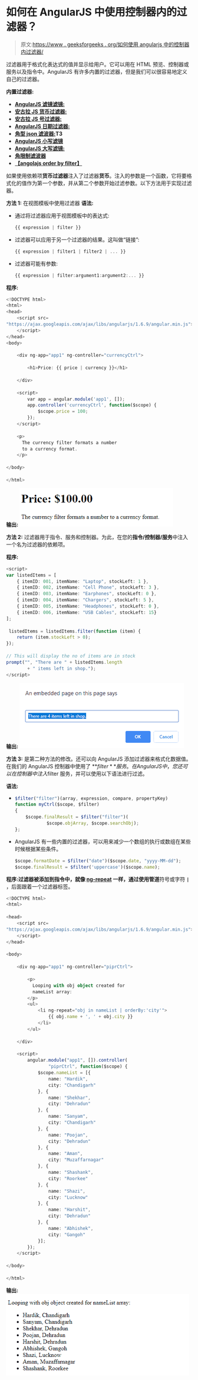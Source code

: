 # 如何在 AngularJS 中使用控制器内的过滤器？

> 原文:[https://www . geeksforgeeks . org/如何使用 angularjs 中的控制器内过滤器/](https://www.geeksforgeeks.org/how-to-use-filter-within-controllers-in-angularjs/)

过滤器用于格式化表达式的值并显示给用户。它可以用在 HTML 预览、控制器或服务以及指令中。AngularJS 有许多内置的过滤器，但是我们可以很容易地定义自己的过滤器。

**内置过滤器:**

*   **[AngularJS 滤镜滤镜:](https://www.geeksforgeeks.org/angularjs-filter-filter/)**
*   **[安古拉 JS 货币过滤器:](https://www.geeksforgeeks.org/angularjs-currency-filter/)**
*   **[安古拉 JS 号过滤器:](https://www.geeksforgeeks.org/angularjs-number-filter/)**
*   **[AngularJS 日期过滤器:](https://www.geeksforgeeks.org/angularjs-date-filter/)**
*   **[角型 json 滤波器:](https://www.geeksforgeeks.org/angularjs-json-filter/)T3**
*   **[AngularJS 小写滤镜](https://www.geeksforgeeks.org/angularjs-lowercase-filter/)**
*   **[AngularJS 大写滤镜:](https://www.geeksforgeeks.org/angularjs-uppercase-filter/)**
*   **[角限制滤波器](https://www.geeksforgeeks.org/angularjs-limitto-filter/)**
*   **[【angolajs order by filter】](https://www.geeksforgeeks.org/angularjs-orderby-filter/)**

如果使用依赖项**货币过滤器**注入了过滤器**货币**。注入的参数是一个函数，它将要格式化的值作为第一个参数，并从第二个参数开始过滤参数。以下方法用于实现过滤器。

**方法 1:** 在视图模板中使用过滤器
**语法:**

*   通过将过滤器应用于视图模板中的表达式:

    ```ts
    {{ expression | filter }} 
    ```

*   过滤器可以应用于另一个过滤器的结果。这叫做“链接”:

    ```ts
    {{ expression | filter1 | filter2 | ... }}
    ```

*   过滤器可能有参数:

    ```ts
    {{ expression | filter:argument1:argument2:... }}
    ```

**程序:**

```ts
<!DOCTYPE html>
<html>
<head>
    <script src=
"https://ajax.googleapis.com/ajax/libs/angularjs/1.6.9/angular.min.js">
    </script>
</head>
<body>

    <div ng-app="app1" ng-controller="currencyCtrl">

        <h1>Price: {{ price | currency }}</h1>

    </div>

    <script>
        var app = angular.module('app1', []);
        app.controller('currencyCtrl', function($scope) {
            $scope.price = 100;
        });
    </script>

    <p>
      The currency filter formats a number
      to a currency format.
    </p>

</body>

</html>
```

**输出:**
![](img/f0db8699b438ecf5e146949facad6aa1.png)

**方法 2:** 过滤器用于指令、服务和控制器。为此，在您的**指令/控制器/服务**中注入一个名为过滤器的依赖项。

**程序:**

```ts
<script>
var listedItems = [
    { itemID: 001, itemName: "Laptop", stockLeft: 1 },
    { itemID: 002, itemName: "Cell Phone", stockLeft: 3 },
    { itemID: 003, itemName: "Earphones", stockLeft: 0 },
    { itemID: 004, itemName: "Chargers", stockLeft: 5 },
    { itemID: 005, itemName: "Headphones", stockLeft: 0 },
    { itemID: 006, itemName: "USB Cables", stockLeft: 15}
];

 listedItems = listedItems.filter(function (item) {
    return (item.stockLeft > 0);
});

// This will display the no of items are in stock
prompt("", "There are " + listedItems.length
        + " items left in shop.");
</script>
```

**输出:**
![](img/967299836f4c94c77e40bd68631db4b9.png)

**方法 3:** 是第二种方法的修改。还可以向 AngularJS 添加过滤器来格式化数据值。在我们的 AngularJS 控制器中使用了 **$filter** 服务。在 AngularJS 中，您还可以在控制器中注入$filter 服务，并可以使用以下语法进行过滤。

**语法:**

*   ```ts
    $filter("filter")(array, expression, compare, propertyKey)
    function myCtrl($scope, $filter)
    {
        $scope.finalResult = $filter("filter")(
                $scope.objArray, $scope.searchObj);
    };

    ```

*   AngularJS 有一些内置的过滤器，可以用来减少一个数组的执行或数组在某些时候根据某些条件。

    ```ts
    $scope.formatDate = $filter("date")($scope.date, "yyyy-MM-dd");
    $scope.finalResult = $filter('uppercase')($scope.name);

    ```

**程序:**过滤器被添加到指令中，就像 [ng-repeat](https://www.geeksforgeeks.org/angular-js-ng-repeat-directive/) 一样，通过使用**管道**符号或字符 **`|`** ，后面跟着一个过滤器标签。

```ts
<!DOCTYPE html>
<html>

<head>
    <script src=
"https://ajax.googleapis.com/ajax/libs/angularjs/1.6.9/angular.min.js">
    </script>
</head>

<body>

    <div ng-app="app1" ng-controller="piprCtrl">

        <p>
          Looping with obj object created for 
          nameList array:
        </p>
        <ul>
            <li ng-repeat="obj in nameList | orderBy:'city'">
                {{ obj.name + ', ' + obj.city }}
            </li>
        </ul>

    </div>

    <script>
        angular.module("app1", []).controller(
                "piprCtrl", function($scope) {
            $scope.nameList = [{
                name: "Hardik",
                city: "Chandigarh"
            }, {
                name: "Shekhar",
                city: "Dehradun"
            }, {
                name: "Sanyam",
                city: "Chandigarh"
            }, {
                name: "Poojan",
                city: "Dehradun"
            }, {
                name: "Aman",
                city: "Muzaffarnagar"
            }, {
                name: "Shashank",
                city: "Roorkee"
            }, {
                name: "Shazi",
                city: "Lucknow"
            }, {
                name: "Harshit",
                city: "Dehradun"
            }, {
                name: "Abhishek",
                city: "Gangoh"
            }];
        });
    </script>

</body>

</html>
```

**输出:**
![](img/7ffbb3bead09aac63481cef412292698.png)